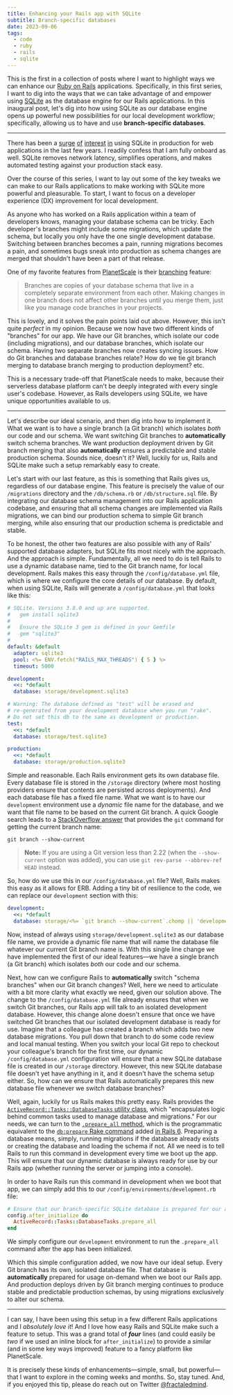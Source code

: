 ```yaml
---
title: Enhancing your Rails app with SQLite
subtitle: Branch-specific databases
date: 2023-09-06
tags:
  - code
  - ruby
  - rails
  - sqlite
---
```


This is the first in a collection of posts where I want to highlight ways we can enhance our [Ruby on Rails](https://rubyonrails.org) applications. Specifically, in this first series, I want to dig into the ways that we can take advantage of and empower using [SQLite](https://www.sqlite.org/index.html) as the database engine for our Rails applications. In this inaugural post, let's dig into how using SQLite as our database engine opens up powerful new possibilities for our local development workflow; specifically, allowing us to have and use **branch-specific databases**.

<!--/summary-->

- - -

There has been a [surge](https://tailscale.com/blog/database-for-2022/) [of](https://pretalx.com/djangocon-europe-2023/talk/J98ZTN/#:~:text=SQLite%20is%20a%20popular%20option,running%20your%20app%20in%20production.) [interest](https://news.ycombinator.com/item?id=20367679) [in](https://litestream.io/blog/why-i-built-litestream/#moving-to-sqlite) using SQLite in production for web applications in the last few years. I readily confess that I am fully onboard as well. SQLite removes network latency, simplifies operations, and makes automated testing against your production stack easy.

Over the course of this series, I want to lay out some of the key tweaks we can make to our Rails applications to make working with SQLite more powerful and pleasurable. To start, I want to focus on a developer experience (<abbr>DX</abbr>) improvement for local development.

As anyone who has worked on a Rails application within a team of developers knows, managing your database schema can be tricky. Each developer's branches might include some migrations, which update the schema, but locally you only have the one single development database. Switching between branches becomes a pain, running migrations becomes a pain, and sometimes bugs sneak into production as schema changes are merged that shouldn't have been a part of that release.

One of my favorite features from [PlanetScale](https://planetscale.com) is their [branching](https://planetscale.com/docs/onboarding/branching-and-deploy-requests) feature:

> Branches are copies of your database schema that live in a completely separate environment from each other. Making changes in one branch does not affect other branches until you merge them, just like you manage code branches in your projects.

This is lovely, and it solves the pain points laid out above. However, this isn't quite _perfect_ in my opinion. Because we now have two different kinds of "branches" for our app. We have our Git branches, which isolate our code (including migrations), and our database branches, which isolate our schema. Having two separate branches now creates syncing issues. How do Git branches and database branches relate? How do we tie git branch merging to database branch merging to production deployment? etc.

This is a necessary trade-off that PlanetScale needs to make, because their serverless database platform can't be deeply integrated with every single user's codebase. However, as Rails developers using SQLite, we have unique opportunities available to us.

- - -

Let's describe our ideal scenario, and then dig into how to implement it. What we want is to have a single branch (a Git branch) which isolates _both_ our code and our schema. We want switching Git branches to **automatically** switch schema branches. We want production deployment driven by Git branch merging that also **automatically** ensures a predictable and stable production schema. Sounds nice, doesn't it? Well, luckily for us, Rails and SQLite make such a setup remarkably easy to create.

Let's start with our last feature, as this is something that Rails gives us, regardless of our database engine. This feature is precisely the value of our `/migrations` directory and the `/db/schema.rb` or `/db/structure.sql` file. By integrating our database schema management into our Rails application codebase, and ensuring that all schema changes are implemented via Rails migrations, we can bind our production schema to simple Git branch merging, while also ensuring that our production schema is predictable and stable.

To be honest, the other two features are also possible with any of Rails' supported database adapters, but SQLite fits most nicely with the approach. And the approach is simple. Fundamentally, all we need to do is tell Rails to use a dynamic database name, tied to the Git branch name, for local development. Rails makes this easy through the `/config/database.yml` file, which is where we configure the core details of our database. By default, when using SQLite, Rails will generate a `/config/database.yml` that looks like this:

```yaml
# SQLite. Versions 3.8.0 and up are supported.
#   gem install sqlite3
#
#   Ensure the SQLite 3 gem is defined in your Gemfile
#   gem "sqlite3"
#
default: &default
  adapter: sqlite3
  pool: <%= ENV.fetch("RAILS_MAX_THREADS") { 5 } %>
  timeout: 5000

development:
  <<: *default
  database: storage/development.sqlite3

# Warning: The database defined as "test" will be erased and
# re-generated from your development database when you run "rake".
# Do not set this db to the same as development or production.
test:
  <<: *default
  database: storage/test.sqlite3

production:
  <<: *default
  database: storage/production.sqlite3
```

Simple and reasonable. Each Rails environment gets its own database file. Every database file is stored in the `/storage` directory (where most hosting providers ensure that contents are persisted across deployments). And each database file has a fixed file name. What we want is to have our `development` environment use a _dynamic_ file name for the database, and we want that file name to be based on the current Git branch. A quick Google search leads to a [StackOverflow answer](https://stackoverflow.com/a/6245587/2884386) that provides the `git` command for getting the current branch name:

```shell
git branch --show-current
```

> **Note:** If you are using a Git version less than 2.22 (when the `--show-current` option was added), you can use `git rev-parse --abbrev-ref HEAD` instead.

So, how do we use this in our `/config/database.yml` file? Well, Rails makes this easy as it allows for ERB. Adding a tiny bit of resilience to the code, we can replace our `development` section with this:

```yaml
development:
  <<: *default
  database: storage/<%= `git branch --show-current`.chomp || 'development' %>.sqlite3
```

Now, instead of always using `storage/development.sqlite3` as our database file name, we provide a dynamic file name that will name the database file whatever our current Git branch name is. With this single line change we have implemented the first of our ideal features—we have a single branch (a Git branch) which isolates _both_ our code and our schema.

Next, how can we configure Rails to **automatically** switch "schema branches" when our Git branch changes? Well, here we need to articulate with a bit more clarity what exactly we need, given our solution above. The change to the `/config/database.yml` file already ensures that when we switch Git branches, our Rails app will talk to an isolated development database. However, this change alone doesn't ensure that once we have switched Git branches that our isolated development database is ready for use. Imagine that a colleague has created a branch which adds two new database migrations. You pull down that branch to do some code review and local manual testing. When you switch your local Git repo to checkout your colleague's branch for the first time, our dynamic `/config/database.yml` configuration will ensure that a new SQLite database file is created in our `/storage` directory. However, this new SQLite database file doesn't yet have anything in it, and it doesn't have the schema setup either. So, how can we ensure that Rails automatically prepares this new database file whenever we switch database branches?

Well, again, luckily for us Rails makes this pretty easy. Rails provides the [`ActiveRecord::Tasks::DatabaseTasks` utility class](https://api.rubyonrails.org/classes/ActiveRecord/Tasks/DatabaseTasks.html), which "encapsulates logic behind common tasks used to manage database and migrations." For our needs, we can turn to the [`.prepare_all` method](https://api.rubyonrails.org/classes/ActiveRecord/Tasks/DatabaseTasks.html#method-i-prepare_all), which is the programmatic equivalent to the [`db:prepare` Rake command](https://github.com/rails/rails/pull/35768) added [in Rails 6](https://www.bigbinary.com/blog/rails-6-adds-rails-db-prepare-to-migrate-or-setup-a-database). Preparing a database means, simply, running migrations if the database already exists or creating the database and loading the schema if not. All we need is to tell Rails to run this command in development every time we boot up the app. This will ensure that our dynamic database is always ready for use by our Rails app (whether running the server or jumping into a console).

In order to have Rails run this command in development when we boot that app, we can simply add this to our `/config/environments/development.rb` file:

```ruby
# Ensure that our branch-specific SQLite database is prepared for our application to use
config.after_initialize do
  ActiveRecord::Tasks::DatabaseTasks.prepare_all
end
```

We simply configure our `development` environment to run the `.prepare_all` command after the app has been initialized.

Which this simple configuration added, we now have our ideal setup. Every Git branch has its own, isolated database file. That database is **automatically** prepared for usage on-demand when we boot our Rails app. And production deploys driven by Git branch merging continues to produce stable and predictable production schemas, by using migrations exclusively to alter our schema.

- - -

I can say, I have been using this setup in a few different Rails applications and I _absolutely love it_! And I love how easy Rails and SQLite make such a feature to setup. This was a grand total of **_four_** lines (and could easily be _two_ if we used an inline block for `after_initialize`) to provide a similar (and in some key ways improved) feature to a fancy platform like PlanetScale.

It is precisely these kinds of enhancements—simple, small, but powerful—that I want to explore in the coming weeks and months. So, stay tuned. And, if you enjoyed this tip, please do reach out on Twitter [@fractaledmind](http://twitter.com/fractaledmind?ref=fractaledmind.github.io).
